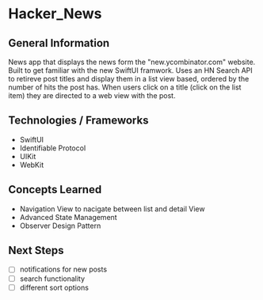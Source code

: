 # Hacker_News
## General Information 
News app that displays the news form the "new.ycombinator.com" website. Built to get familiar with the new SwiftUI framwork.
Uses an HN Search API to retireve post titles and display them in a list view based, ordered by the number of hits the post has. 
When users click on a title (click on the list item) they are directed to a web view with the post.

## Technologies / Frameworks
- SwiftUI
- Identifiable Protocol
- UIKit
- WebKit

## Concepts Learned
- Navigation View to nacigate between list and detail View
- Advanced State Management
- Observer Design Pattern 

## Next Steps
- [ ] notifications for new posts
- [ ] search functionality 
- [ ] different sort options

